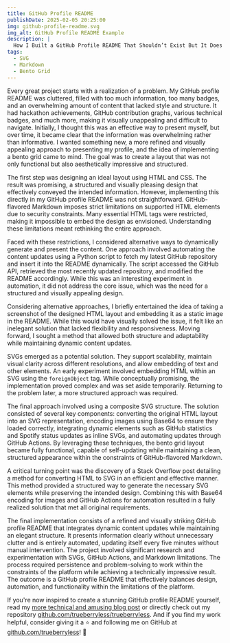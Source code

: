 ```yaml
---
title: GitHub Profile README
publishDate: 2025-02-05 20:25:00
img: github-profile-readme.svg
img_alt: GitHub Profile README Example
description: |
  How I Built a GitHub Profile README That Shouldn’t Exist But It Does
tags:
  - SVG
  - Markdown
  - Bento Grid
---
```


Every great project starts with a realization of a problem. My GitHub profile README was cluttered, filled with too much information, too many badges, and an overwhelming amount of content that lacked style and structure. It had hackathon achievements, GitHub contribution graphs, various technical badges, and much more, making it visually unappealing and difficult to navigate. Initially, I thought this was an effective way to present myself, but over time, it became clear that the information was overwhelming rather than informative. I wanted something new, a more refined and visually appealing approach to presenting my profile, and the idea of implementing a bento grid came to mind. The goal was to create a layout that was not only functional but also aesthetically impressive and structured.

The first step was designing an ideal layout using HTML and CSS. The result was promising, a structured and visually pleasing design that effectively conveyed the intended information. However, implementing this directly in my GitHub profile README was not straightforward. GitHub-flavored Markdown imposes strict limitations on supported HTML elements due to security constraints. Many essential HTML tags were restricted, making it impossible to embed the design as envisioned. Understanding these limitations meant rethinking the entire approach.

Faced with these restrictions, I considered alternative ways to dynamically generate and present the content. One approach involved automating the content updates using a Python script to fetch my latest GitHub repository and insert it into the README dynamically. The script accessed the GitHub API, retrieved the most recently updated repository, and modified the README accordingly. While this was an interesting experiment in automation, it did not address the core issue, which was the need for a structured and visually appealing design.

Considering alternative approaches, I briefly entertained the idea of taking a screenshot of the designed HTML layout and embedding it as a static image in the README. While this would have visually solved the issue, it felt like an inelegant solution that lacked flexibility and responsiveness. Moving forward, I sought a method that allowed both structure and adaptability while maintaining dynamic content updates.

SVGs emerged as a potential solution. They support scalability, maintain visual clarity across different resolutions, and allow embedding of text and other elements. An early experiment involved embedding HTML within an SVG using the `foreignObject` tag. While conceptually promising, the implementation proved complex and was set aside temporarily. Returning to the problem later, a more structured approach was required.

The final approach involved using a composite SVG structure. The solution consisted of several key components: converting the original HTML layout into an SVG representation, encoding images using Base64 to ensure they loaded correctly, integrating dynamic elements such as GitHub statistics and Spotify status updates as inline SVGs, and automating updates through GitHub Actions. By leveraging these techniques, the bento grid layout became fully functional, capable of self-updating while maintaining a clean, structured appearance within the constraints of GitHub-flavored Markdown.

A critical turning point was the discovery of a Stack Overflow post detailing a method for converting HTML to SVG in an efficient and effective manner. This method provided a structured way to generate the necessary SVG elements while preserving the intended design. Combining this with Base64 encoding for images and GitHub Actions for automation resulted in a fully realized solution that met all original requirements.

The final implementation consists of a refined and visually striking GitHub profile README that integrates dynamic content updates while maintaining an elegant structure. It presents information clearly without unnecessary clutter and is entirely automated, updating itself every five minutes without manual intervention. The project involved significant research and experimentation with SVGs, GitHub Actions, and Markdown limitations. The process required persistence and problem-solving to work within the constraints of the platform while achieving a technically impressive result. The outcome is a GitHub profile README that effectively balances design, automation, and functionality within the limitations of the platform.

If you're now inspired to create a stunning GitHub profile README yourself, read my [more technical and amusing blog post](https://blog.trueberryless.org/blog/technically-impressive-github-profile-readme/) or directly check out my repository [github.com/trueberryless/trueberryless](https://github.com/trueberryless/trueberryless/tree/7519c6f50094bdfd6fb47f610e6638ac8efdd6ad). And if you find my work helpful, consider giving it a ⭐ and following me on GitHub at [github.com/trueberryless](https://github.com/trueberryless)! 🚀

